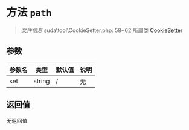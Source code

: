 # 方法 `path`

> *文件信息* suda\tool\CookieSetter.php: 58~62
> 所属类 [CookieSetter](../CookieSetter.md)




## 参数


| 参数名 | 类型 | 默认值 | 说明 |
|--------|-----|-------|-------|
| set |  string | / | 无 |



## 返回值

无返回值
